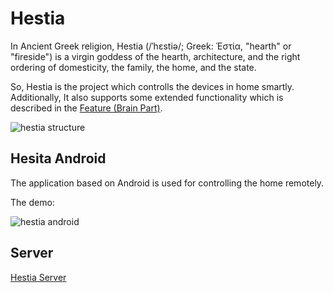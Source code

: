 # Hestia

In Ancient Greek religion, Hestia (/ˈhɛstiə/; Greek: Ἑστία, "hearth" or "fireside") is a virgin goddess of the hearth, architecture, and the right ordering of domesticity, the family, the home, and the state.

So, Hestia is the project which controlls the devices in home smartly. Additionally, It also supports some extended functionality which is described in the [Feature (Brain Part)](https://github.com/GenialX/hestia-server#feature-brain-part).

![hestia structure](https://docs.google.com/drawings/d/e/2PACX-1vT8G32e2AJbFTea1f_9dLB_ZKbS85kUqXnLZNPJ8lp0TAohMYc4bMiz-4qDYa-DdlcfmkpeNlxP81B6/pub?w=724&h=306)

## Hesita Android

The application based on Android is used for controlling the home remotely.

The demo:

![hestia android](https://docs.google.com/drawings/d/e/2PACX-1vQevSA1vfL4JMzilCXpMiVdsZctlMLZyEyob-LYZLfBsmtd0L9nJql8f8q0jun_YPHhJM7sJEcWgskc/pub?w=402&h=722)


## Server

[Hestia Server](https://github.com/GenialX/hestia-server)

